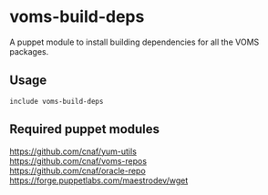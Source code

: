 voms-build-deps
====================

A puppet module to install building dependencies for all the VOMS packages.

## Usage

```
include voms-build-deps

```

## Required puppet modules

https://github.com/cnaf/yum-utils  
https://github.com/cnaf/voms-repos  
https://github.com/cnaf/oracle-repo  
https://forge.puppetlabs.com/maestrodev/wget

